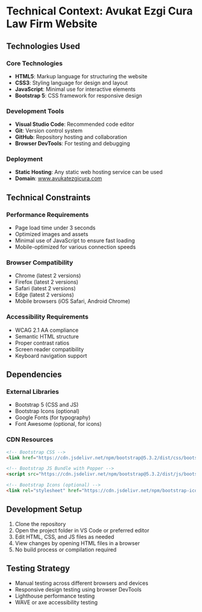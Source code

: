 # Technical Context: Avukat Ezgi Cura Law Firm Website

## Technologies Used

### Core Technologies
- **HTML5**: Markup language for structuring the website
- **CSS3**: Styling language for design and layout
- **JavaScript**: Minimal use for interactive elements
- **Bootstrap 5**: CSS framework for responsive design

### Development Tools
- **Visual Studio Code**: Recommended code editor
- **Git**: Version control system
- **GitHub**: Repository hosting and collaboration
- **Browser DevTools**: For testing and debugging

### Deployment
- **Static Hosting**: Any static web hosting service can be used
- **Domain**: www.avukatezgicura.com

## Technical Constraints

### Performance Requirements
- Page load time under 3 seconds
- Optimized images and assets
- Minimal use of JavaScript to ensure fast loading
- Mobile-optimized for various connection speeds

### Browser Compatibility
- Chrome (latest 2 versions)
- Firefox (latest 2 versions)
- Safari (latest 2 versions)
- Edge (latest 2 versions)
- Mobile browsers (iOS Safari, Android Chrome)

### Accessibility Requirements
- WCAG 2.1 AA compliance
- Semantic HTML structure
- Proper contrast ratios
- Screen reader compatibility
- Keyboard navigation support

## Dependencies

### External Libraries
- Bootstrap 5 (CSS and JS)
- Bootstrap Icons (optional)
- Google Fonts (for typography)
- Font Awesome (optional, for icons)

### CDN Resources
```html
<!-- Bootstrap CSS -->
<link href="https://cdn.jsdelivr.net/npm/bootstrap@5.3.2/dist/css/bootstrap.min.css" rel="stylesheet">

<!-- Bootstrap JS Bundle with Popper -->
<script src="https://cdn.jsdelivr.net/npm/bootstrap@5.3.2/dist/js/bootstrap.bundle.min.js"></script>

<!-- Bootstrap Icons (optional) -->
<link rel="stylesheet" href="https://cdn.jsdelivr.net/npm/bootstrap-icons@1.11.1/font/bootstrap-icons.css">
```

## Development Setup
1. Clone the repository
2. Open the project folder in VS Code or preferred editor
3. Edit HTML, CSS, and JS files as needed
4. View changes by opening HTML files in a browser
5. No build process or compilation required

## Testing Strategy
- Manual testing across different browsers and devices
- Responsive design testing using browser DevTools
- Lighthouse performance testing
- WAVE or axe accessibility testing 